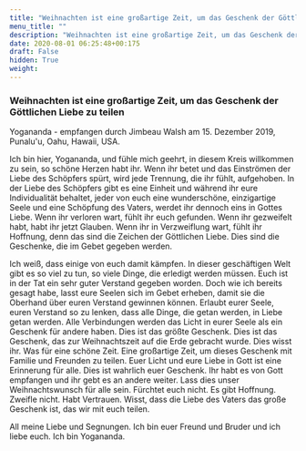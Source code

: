```yaml
---
title: "Weihnachten ist eine großartige Zeit, um das Geschenk der Göttlichen Liebe zu teilen"
menu_title: ""
description: "Weihnachten ist eine großartige Zeit, um das Geschenk der Göttlichen Liebe zu teilen"
date: 2020-08-01 06:25:48+00:175
draft: False
hidden: True
weight:
---
```

### Weihnachten ist eine großartige Zeit, um das Geschenk der Göttlichen Liebe zu teilen

Yogananda - empfangen durch Jimbeau Walsh am 15. Dezember 2019, Punalu'u, Oahu, Hawaii, USA.

Ich bin hier, Yogananda, und fühle mich geehrt, in diesem Kreis willkommen zu sein, so schöne Herzen habt ihr. Wenn ihr betet und das Einströmen der Liebe des Schöpfers spürt, wird jede Trennung, die ihr fühlt, aufgehoben. In der Liebe des Schöpfers gibt es eine Einheit und während ihr eure Individualität behaltet, jeder von euch eine wunderschöne, einzigartige Seele und eine Schöpfung des Vaters, werdet ihr dennoch eins in Gottes Liebe. Wenn ihr verloren wart, fühlt ihr euch gefunden. Wenn ihr gezweifelt habt, habt ihr jetzt Glauben. Wenn ihr in Verzweiflung wart, fühlt ihr Hoffnung, denn das sind die Zeichen der Göttlichen Liebe. Dies sind die Geschenke, die im Gebet gegeben werden.

Ich weiß, dass einige von euch damit kämpfen. In dieser geschäftigen Welt gibt es so viel zu tun, so viele Dinge, die erledigt werden müssen. Euch ist in der Tat ein sehr guter Verstand gegeben worden. Doch wie ich bereits gesagt habe, lasst eure Seelen sich im Gebet erheben, damit sie die Oberhand über euren Verstand gewinnen können. Erlaubt eurer Seele, euren Verstand so zu lenken, dass alle Dinge, die getan werden, in Liebe getan werden. Alle Verbindungen werden das Licht in eurer Seele als ein Geschenk für andere haben. Dies ist das größte Geschenk. Dies ist das Geschenk, das zur Weihnachtszeit auf die Erde gebracht wurde. Dies wisst ihr. Was für eine schöne Zeit. Eine großartige Zeit, um dieses Geschenk mit Familie und Freunden zu teilen. Euer Licht und eure Liebe in Gott ist eine Erinnerung für alle. Dies ist wahrlich euer Geschenk. Ihr habt es von Gott empfangen und ihr gebt es an andere weiter. Lass dies unser Weihnachtswunsch für alle sein. Fürchtet euch nicht. Es gibt Hoffnung. Zweifle nicht. Habt Vertrauen. Wisst, dass die Liebe des Vaters das große Geschenk ist, das wir mit euch teilen.

All meine Liebe und Segnungen. Ich bin euer Freund und Bruder und ich liebe euch. Ich bin Yogananda.
